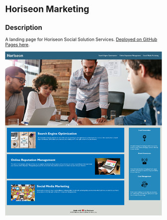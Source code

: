# Horiseon Marketing

## Description

A landing page for Horiseon Social Solution Services. [Deployed on GitHub Pages here](isaiahgz.github.com/horiseon-marketing).

![Screenshot of landing page](/github/assets/screenshot-horiseon-social-solution.png)
